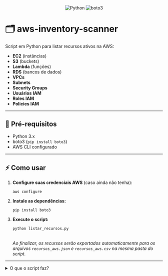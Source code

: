 

<div align="center">
  <img src="https://img.shields.io/badge/Python-3.x-blue?logo=python" alt="Python">
  <img src="https://img.shields.io/badge/boto3-AWS-green?logo=amazon-aws" alt="boto3">
</div>

# 🗂️ aws-inventory-scanner

Script em Python para listar recursos ativos na AWS:


<ul>
  <li><strong>EC2</strong> (instâncias)</li>
  <li><strong>S3</strong> (buckets)</li>
  <li><strong>Lambda</strong> (funções)</li>
  <li><strong>RDS</strong> (bancos de dados)</li>
  <li><strong>VPCs</strong></li>
  <li><strong>Subnets</strong></li>
  <li><strong>Security Groups</strong></li>
  <li><strong>Usuários IAM</strong></li>
  <li><strong>Roles IAM</strong></li>
  <li><strong>Policies IAM</strong></li>
</ul>

---

## 🚀 Pré-requisitos

- Python 3.x
- boto3 (`pip install boto3`)
- AWS CLI configurado

---

## ⚡ Como usar

<ol>
  <li>
    <strong>Configure suas credenciais AWS</strong> (caso ainda não tenha):<br>
    <pre><code>aws configure</code></pre>
  </li>
  <li>
    <strong>Instale as dependências:</strong><br>
    <pre><code>pip install boto3</code></pre>
  </li>
  <li>
    <strong>Execute o script:</strong><br>
    <pre><code>python listar_recursos.py</code></pre>
    <br>
    <em>Ao finalizar, os recursos serão exportados automaticamente para os arquivos <code>recursos_aws.json</code> e <code>recursos_aws.csv</code> na mesma pasta do script.</em>
  </li>
</ol>

---

<details>
<summary>O que o script faz?</summary>

O script irá listar, diretamente no terminal, os seguintes recursos da sua conta AWS:
<ul>
  <li>Instâncias <strong>EC2</strong></li>
  <li>Buckets <strong>S3</strong></li>
  <li>Funções <strong>Lambda</strong></li>
  <li>Bancos <strong>RDS</strong></li>
  <li><strong>VPCs</strong></li>
  <li><strong>Subnets</strong></li>
  <li><strong>Security Groups</strong></li>
  <li>Usuários <strong>IAM</strong></li>
  <li>Roles <strong>IAM</strong></li>
  <li>Policies <strong>IAM</strong></li>
</ul>

Além disso, exporta todos os dados coletados em dois formatos:
<ul>
  <li><code>recursos_aws.json</code> &mdash; formato estruturado para uso em scripts e integrações</li>
  <li><code>recursos_aws.csv</code> &mdash; formato tabular para uso em planilhas</li>
</ul>
</details>

